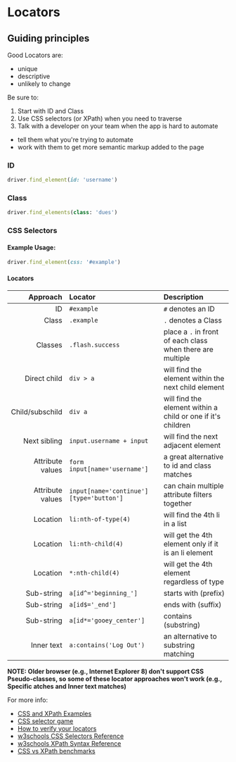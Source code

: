 # Locators

## Guiding principles

Good Locators are:

+ unique
+ descriptive
+ unlikely to change

Be sure to:

1. Start with ID and Class
2. Use CSS selectors (or XPath) when you need to traverse
3. Talk with a developer on your team when the app is hard to automate
  + tell them what you're trying to automate
  + work with them to get more semantic markup added to the page

### ID 

```ruby
driver.find_element(id: 'username')
```

### Class

```ruby
driver.find_elements(class: 'dues')
```

### CSS Selectors

#### Example Usage:

```ruby
driver.find_element(css: '#example')
```

#### Locators

| Approach          | Locator                                  | Description                                                  |
| -----------------:| :-------------                           | :--------------                                              |
| ID                | `#example`                               | `#` denotes an ID                                            |
| Class             | `.example`                               | `.` denotes a Class                                          |
| Classes           | `.flash.success`                         | place a `.` in front of each class when there are multiple   |
| Direct child      | `div > a`                                | will find the element within the next child element          |
| Child/subschild   | `div a`                                  | will find the element within a child or one if it's children |
| Next sibling      | `input.username + input`                 | will find the next adjacent element                          |
| Attribute values  | `form input[name='username']`            | a great alternative to id and class matches                  |
| Attribute values  | `input[name='continue'][type='button']`  | can chain multiple attribute filters together                |
| Location          | `li:nth-of-type(4)`                      | will find the 4th li in a list                               |
| Location          | `li:nth-child(4)`                        | will get the 4th element only if it is an li element         |
| Location          | `*:nth-child(4)`                         | will get the 4th element regardless of type                  |
| Sub-string        | `a[id^='beginning_']`                    | starts with (prefix)                                         |
| Sub-string        | `a[id$='_end']`                          | ends with (suffix)                                           |
| Sub-string        | `a[id*='gooey_center']`                  | contains (substring)                                         |
| Inner text        | `a:contains('Log Out')`                  | an alternative to substring matching                         |

__NOTE: Older browser (e.g., Internet Explorer 8) don't support CSS Pseudo-classes, so some of these locator approaches won't work (e.g., Specific atches and Inner text matches)__

For more info:

+ [CSS and XPath Examples](http://bit.ly/cssxpathexamples)
+ [CSS selector game](http://bit.ly/locatorgame)
+ [How to verify your locators](http://bit.ly/verifyinglocators)
+ [w3schools CSS Selectors Reference](http://www.w3schools.com/cssref/css_selectors.asp)
+ [w3schools XPath Syntax Reference](http://www.w3schools.com/xpath/xpath_syntax.asp)
+ [CSS vs XPath benchmarks](http://bit.ly/seleniumbenchmarks)

